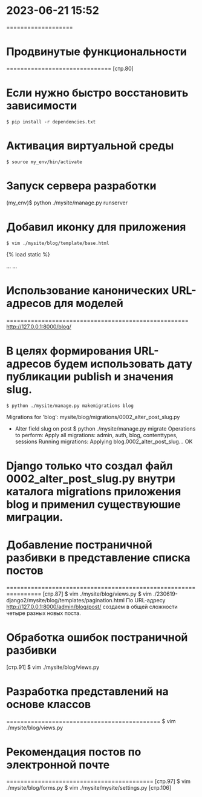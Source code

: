 # 2023-06-21  15:52
===================

# Продвинутые функциональности
==============================
[стр.80]
# Если нужно быстро восстановить зависимости
    $ pip install -r dependencies.txt
# Активация виртуальной среды
    $ source my_env/bin/activate
# Запуск сервера разработки
(my_env)$ python ./mysite/manage.py runserver

# Добавил иконку для приложения
    $ vim ./mysite/blog/template/base.html
{% load static %} 
<!DOCTYPE html>
<html>
    <head>
    ...
    <link rel="icon"href="{% static 'favicon.ico' %}">
    </head>
    <body>
    ...
    </body>
</html>


# Использование канонических URL-адресов для моделей
====================================================
http://127.0.0.1:8000/blog/

# В целях формирования URL-адресов будем использовать дату публикации publish и значения slug.

    $ python ./mysite/manage.py makemigrations blog
Migrations for 'blog':
mysite/blog/migrations/0002_alter_post_slug.py
  - Alter field slug on post
    $ python ./mysite/manage.py migrate
Operations to perform:
  Apply all migrations: admin, auth, blog, contenttypes, sessions
Running migrations:
  Applying blog.0002_alter_post_slug... OK
# Django только что создал файл 0002_alter_post_slug.py внутри каталога migrations приложения blog и применил существуюшие миграции.


# Добавление постраничной разбивки в представление списка постов
================================================================
[стр.87]
    $ vim ./mysite/blog/views.py
    $ vim ./230619-django2/mysite/blog/templates/pagination.html
По URL-адресу http://127.0.0.1:8000/admin/blog/post/ создаем в общей
сложности четыре разных новых поста.

# Обработка ошибок постраничной разбивки
[стр.91]
    $ vim ./mysite/blog/views.py
    

# Разработка представлений на основе классов
============================================
    $ vim ./mysite/blog/views.py
    
    
# Рекомендация постов по электронной почте
==========================================
[стр.97]
    $ vim ./mysite/blog/forms.py
    $ vim ./mysite/mysite/settings.py
[стр.106]
